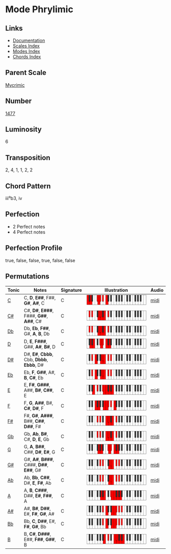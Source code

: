 # Mode Phrylimic

## Links

- [Documentation](README.md)
- [Scales Index](Scales.md)
- [Modes Index](Modes.md)
- [Chords Index](Chords.md)

## Parent Scale

[Mycrimic](ScaleMycrimic.md)

## Number

[1477](https://ianring.com/musictheory/scales/1477)

## Luminosity

6

## Transposition

2, 4, 1, 1, 2, 2

## Chord Pattern

iii⁰b3, iv

## Perfection

- 2 Perfect notes
- 4 Perfect notes

## Perfection Profile

true, false, false, true, false, false

## Permutations

| Tonic | Notes | Signature | Illustration | Audio |
|-------|-------|-----------|--------------|-------|
| [C](ModeCNaturalPhrylimic.md) | C, **D**, **E##**, F##, **G#**, **A#**, C | C | ![CNaturalPhrylimic](ModeCNaturalPhrylimic.png) | [midi](https://github.com/edipermadi/music/blob/main/docs/ModeCNaturalPhrylimic.mid?raw=true) |
| [C#](ModeCSharpPhrylimic.md) | C#, **D#**, **E###**, F###, **G##**, **A##**, C# | C | ![CSharpPhrylimic](ModeCSharpPhrylimic.png) | [midi](https://github.com/edipermadi/music/blob/main/docs/ModeCSharpPhrylimic.mid?raw=true) |
| [Db](ModeDFlatPhrylimic.md) | Db, **Eb**, **F##**, G#, **A**, **B**, Db | C | ![DFlatPhrylimic](ModeDFlatPhrylimic.png) | [midi](https://github.com/edipermadi/music/blob/main/docs/ModeDFlatPhrylimic.mid?raw=true) |
| [D](ModeDNaturalPhrylimic.md) | D, **E**, **F###**, G##, **A#**, **B#**, D | C | ![DNaturalPhrylimic](ModeDNaturalPhrylimic.png) | [midi](https://github.com/edipermadi/music/blob/main/docs/ModeDNaturalPhrylimic.mid?raw=true) |
| [D#](ModeDSharpPhrylimic.md) | D#, **E#**, **Cbbb**, Cbb, **Dbbb**, **Ebbb**, D# | C | ![DSharpPhrylimic](ModeDSharpPhrylimic.png) | [midi](https://github.com/edipermadi/music/blob/main/docs/ModeDSharpPhrylimic.mid?raw=true) |
| [Eb](ModeEFlatPhrylimic.md) | Eb, **F**, **G##**, A#, **B**, **C#**, Eb | C | ![EFlatPhrylimic](ModeEFlatPhrylimic.png) | [midi](https://github.com/edipermadi/music/blob/main/docs/ModeEFlatPhrylimic.mid?raw=true) |
| [E](ModeENaturalPhrylimic.md) | E, **F#**, **G###**, A##, **B#**, **C##**, E | C | ![ENaturalPhrylimic](ModeENaturalPhrylimic.png) | [midi](https://github.com/edipermadi/music/blob/main/docs/ModeENaturalPhrylimic.mid?raw=true) |
| [F](ModeFNaturalPhrylimic.md) | F, **G**, **A##**, B#, **C#**, **D#**, F | C | ![FNaturalPhrylimic](ModeFNaturalPhrylimic.png) | [midi](https://github.com/edipermadi/music/blob/main/docs/ModeFNaturalPhrylimic.mid?raw=true) |
| [F#](ModeFSharpPhrylimic.md) | F#, **G#**, **A###**, B##, **C##**, **D##**, F# | C | ![FSharpPhrylimic](ModeFSharpPhrylimic.png) | [midi](https://github.com/edipermadi/music/blob/main/docs/ModeFSharpPhrylimic.mid?raw=true) |
| [Gb](ModeGFlatPhrylimic.md) | Gb, **Ab**, **B#**, C#, **D**, **E**, Gb | C | ![GFlatPhrylimic](ModeGFlatPhrylimic.png) | [midi](https://github.com/edipermadi/music/blob/main/docs/ModeGFlatPhrylimic.mid?raw=true) |
| [G](ModeGNaturalPhrylimic.md) | G, **A**, **B##**, C##, **D#**, **E#**, G | C | ![GNaturalPhrylimic](ModeGNaturalPhrylimic.png) | [midi](https://github.com/edipermadi/music/blob/main/docs/ModeGNaturalPhrylimic.mid?raw=true) |
| [G#](ModeGSharpPhrylimic.md) | G#, **A#**, **B###**, C###, **D##**, **E##**, G# | C | ![GSharpPhrylimic](ModeGSharpPhrylimic.png) | [midi](https://github.com/edipermadi/music/blob/main/docs/ModeGSharpPhrylimic.mid?raw=true) |
| [Ab](ModeAFlatPhrylimic.md) | Ab, **Bb**, **C##**, D#, **E**, **F#**, Ab | C | ![AFlatPhrylimic](ModeAFlatPhrylimic.png) | [midi](https://github.com/edipermadi/music/blob/main/docs/ModeAFlatPhrylimic.mid?raw=true) |
| [A](ModeANaturalPhrylimic.md) | A, **B**, **C###**, D##, **E#**, **F##**, A | C | ![ANaturalPhrylimic](ModeANaturalPhrylimic.png) | [midi](https://github.com/edipermadi/music/blob/main/docs/ModeANaturalPhrylimic.mid?raw=true) |
| [A#](ModeASharpPhrylimic.md) | A#, **B#**, **D##**, E#, **F#**, **G#**, A# | C | ![ASharpPhrylimic](ModeASharpPhrylimic.png) | [midi](https://github.com/edipermadi/music/blob/main/docs/ModeASharpPhrylimic.mid?raw=true) |
| [Bb](ModeBFlatPhrylimic.md) | Bb, **C**, **D##**, E#, **F#**, **G#**, Bb | C | ![BFlatPhrylimic](ModeBFlatPhrylimic.png) | [midi](https://github.com/edipermadi/music/blob/main/docs/ModeBFlatPhrylimic.mid?raw=true) |
| [B](ModeBNaturalPhrylimic.md) | B, **C#**, **D###**, E##, **F##**, **G##**, B | C | ![BNaturalPhrylimic](ModeBNaturalPhrylimic.png) | [midi](https://github.com/edipermadi/music/blob/main/docs/ModeBNaturalPhrylimic.mid?raw=true) |
